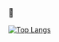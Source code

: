 ### 💬 

[![Top Langs](https://github-readme-stats.vercel.app/api/top-langs/?username=airqz&layout=compact)](https://github.com/airqz/github-readme-stats)


<!-- ### Hi there 👋

![Airqz's github stats](https://github-readme-stats.vercel.app/api?username=airqz&show_icons=true)
- 🔭 I’m currently working on ...
- 🌱 I’m currently learning ...
- 👯 I’m looking to collaborate on ...
- 🤔 I’m looking for help with ...

- 📫 How to reach me: ...
- 😄 Pronouns: ...
- ⚡ Fun fact: ...
-->
